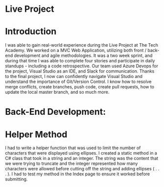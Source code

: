 # Live Project
# Introduction
I was able to gain real-world experience during the Live Project at The Tech Academy. We worked on a MVC Web Application, utilizing both front / back-end development and agile methodologies. It was a two week sprint, and during that time I was able to complete four stories and participate in daily standups - including a code retrospective. Our team used Azure Devops for the project, Visual Studio as an IDE, and Slack for communication. Thanks to the final project, I now can confidently navigate Visual Studio and understand the importance of Git/Version Control. I know how to resolve merge conflicts, create branches, push code, create pull requests, how to update the local master branch, and so much more.
# Back-End Development:
# Helper Method
I had to write a helper function that was used to limit the number of characters that were displayed using ellipses. I created a static method in a C# class that took in a string and an integer. The string was the content that we were trying to truncate and the integer represented how many characters were allowed before cutting off the string and adding ellipses ( . . . ). I had to test my method in the Index page to ensure it worked before submitting. 

